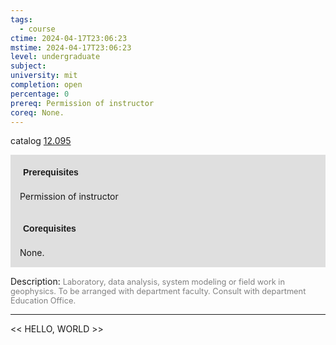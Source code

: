 ```yaml
---
tags:
  - course
ctime: 2024-04-17T23:06:23
mstime: 2024-04-17T23:06:23
level: undergraduate
subject: 
university: mit
completion: open
percentage: 0
prereq: Permission of instructor
coreq: None.
---
```


catalog [12.095](http://student.mit.edu/catalog/m12a.html#12.095)

<span style="display: block; padding: 15px; background-color: rgb(100, 100, 100, 0.2);"><font id="m_prereq723_0" style="display: block; font-family: Arial, sans-serif; font-weight: bold; padding: 5px">Prerequisites</font><br><span id="prereq723_0">Permission of instructor</span></span>
<span style="display: block; padding: 15px; background-color: rgb(100, 100, 100, 0.2);"><font id="m_coreq723_0" style="display: block; font-family: Arial, sans-serif; font-weight: bold; padding: 5px">Corequisites</font><br><span id="coreq723_0">None.</span></span>

<font style="">Description:</font>
<font style="color: grey; font-size: 0.8rem;">Laboratory, data analysis, system modeling or field work in geophysics. To be arranged with department faculty. Consult with department Education Office.</font>



---

<< HELLO, WORLD >>
